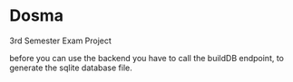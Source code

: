 # Dosma
 
3rd Semester Exam Project

before you can use the backend you have to call the buildDB endpoint, to generate the sqlite database file.
